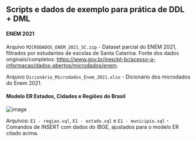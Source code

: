 ## Scripts e dados de exemplo para prática de DDL + DML

#### ENEM 2021

Arquivo `MICRODADOS_ENEM_2021_SC.zip` - Dataset parcial do ENEM 2021, filtrados por estudantes de escolas de Santa Catarina.
Fonte dos dados originais/completos: https://www.gov.br/inep/pt-br/acesso-a-informacao/dados-abertos/microdados/enem.

Arquivo `Dicionário_Microdados_Enem_2021.xlsx` - Dicionário dos microdados do Enem 2021.

#### Modelo ER Estados, Cidades e Regiões do Brasil

![image](https://user-images.githubusercontent.com/484662/193600856-93403e39-f52a-4b61-8150-b8d63eef73d5.png)

Arquivos: `E1 - regiao.sql`, `E1 - estado.sql` e `E1 - municipio.sql` - Comandos de INSERT com dados do IBGE, ajustados para o modelo ER citado acima.



